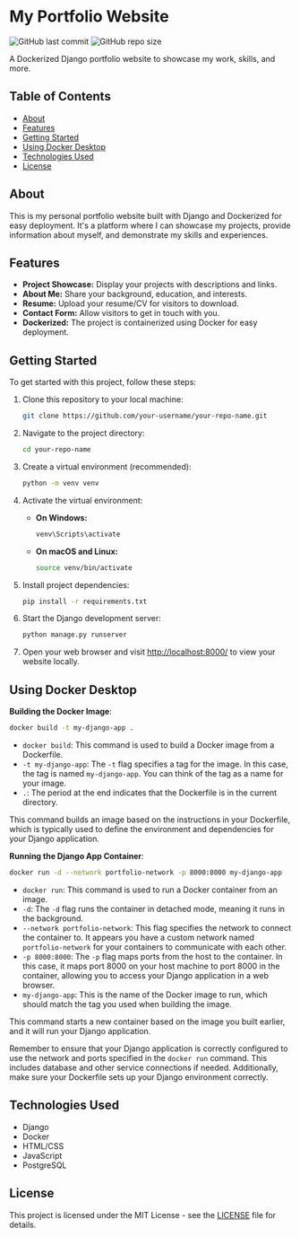 # My Portfolio Website

![GitHub last commit](https://img.shields.io/github/last-commit/TadeopCreator/portfolio-website)
![GitHub repo size](https://img.shields.io/github/repo-size/TadeopCreator/portfolio-website)

A Dockerized Django portfolio website to showcase my work, skills, and more.

## Table of Contents

- [About](#about)
- [Features](#features)
- [Getting Started](#getting-started)
- [Using Docker Desktop](#using-docker-desktop)
- [Technologies Used](#technologies-used)
- [License](#license)

## About

This is my personal portfolio website built with Django and Dockerized for easy deployment. It's a platform where I can showcase my projects, provide information about myself, and demonstrate my skills and experiences.

## Features

- **Project Showcase:** Display your projects with descriptions and links.
- **About Me:** Share your background, education, and interests.
- **Resume:** Upload your resume/CV for visitors to download.
- **Contact Form:** Allow visitors to get in touch with you.
- **Dockerized:** The project is containerized using Docker for easy deployment.

## Getting Started

To get started with this project, follow these steps:

1. Clone this repository to your local machine:

   ```bash
   git clone https://github.com/your-username/your-repo-name.git
   ```

2. Navigate to the project directory:

   ```bash
   cd your-repo-name
   ```

3. Create a virtual environment (recommended):

   ```bash
   python -m venv venv
   ```

4. Activate the virtual environment:

   - **On Windows:**

     ```bash
     venv\Scripts\activate
     ```

   - **On macOS and Linux:**

     ```bash
     source venv/bin/activate
     ```

5. Install project dependencies:

   ```bash
   pip install -r requirements.txt
   ```

6. Start the Django development server:

   ```bash
   python manage.py runserver
   ```

7. Open your web browser and visit [http://localhost:8000/](http://localhost:8000/) to view your website locally.

## Using Docker Desktop

**Building the Docker Image**:

   ```bash
   docker build -t my-django-app .
   ```

   - `docker build`: This command is used to build a Docker image from a Dockerfile.
   - `-t my-django-app`: The `-t` flag specifies a tag for the image. In this case, the tag is named `my-django-app`. You can think of the tag as a name for your image.
   - `.`: The period at the end indicates that the Dockerfile is in the current directory.

   This command builds an image based on the instructions in your Dockerfile, which is typically used to define the environment and dependencies for your Django application.

**Running the Django App Container**:

   ```bash
   docker run -d --network portfolio-network -p 8000:8000 my-django-app
   ```

   - `docker run`: This command is used to run a Docker container from an image.
   - `-d`: The `-d` flag runs the container in detached mode, meaning it runs in the background.
   - `--network portfolio-network`: This flag specifies the network to connect the container to. It appears you have a custom network named `portfolio-network` for your containers to communicate with each other.
   - `-p 8000:8000`: The `-p` flag maps ports from the host to the container. In this case, it maps port 8000 on your host machine to port 8000 in the container, allowing you to access your Django application in a web browser.
   - `my-django-app`: This is the name of the Docker image to run, which should match the tag you used when building the image.

   This command starts a new container based on the image you built earlier, and it will run your Django application.

Remember to ensure that your Django application is correctly configured to use the network and ports specified in the `docker run` command. This includes database and other service connections if needed. Additionally, make sure your Dockerfile sets up your Django environment correctly.

## Technologies Used

- Django
- Docker
- HTML/CSS
- JavaScript
- PostgreSQL

## License

This project is licensed under the MIT License - see the [LICENSE](LICENSE) file for details.

